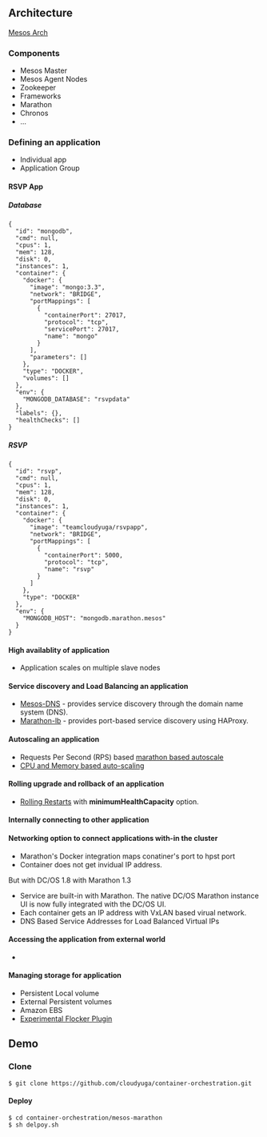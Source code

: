 ## Architecture 

[Mesos Arch](http://mesos.apache.org/assets/img/documentation/architecture3.jpg)

### Components
- Mesos Master
- Mesos Agent Nodes
- Zookeeper 
- Frameworks
 - Marathon
 - Chronos
 - ...

### Defining an application 
- Individual app
- Application Group

#### RSVP App
##### Database
```
{
  "id": "mongodb",
  "cmd": null,
  "cpus": 1,
  "mem": 128,
  "disk": 0,
  "instances": 1,
  "container": {
    "docker": {
      "image": "mongo:3.3",
      "network": "BRIDGE",
      "portMappings": [
        {
          "containerPort": 27017,
          "protocol": "tcp",
          "servicePort": 27017,
          "name": "mongo"
        }
      ],
      "parameters": []
    },
    "type": "DOCKER",
    "volumes": []
  },
  "env": {
    "MONGODB_DATABASE": "rsvpdata"
  },
  "labels": {},
  "healthChecks": []
}
```

##### RSVP
```
{
  "id": "rsvp",
  "cmd": null,
  "cpus": 1,
  "mem": 128,
  "disk": 0,
  "instances": 1,
  "container": {
    "docker": {
      "image": "teamcloudyuga/rsvpapp",
      "network": "BRIDGE",
      "portMappings": [
        {
          "containerPort": 5000,
          "protocol": "tcp",
          "name": "rsvp"
        }
      ]
    },
    "type": "DOCKER"
  },
  "env": {
    "MONGODB_HOST": "mongodb.marathon.mesos"
  }
}
```

#### High availablity of application 
- Application scales on multiple slave nodes 

#### Service discovery and Load Balancing an application
- [Mesos-DNS](https://github.com/mesosphere/mesos-dns) - provides service discovery through the domain name system (DNS).
- [Marathon-lb](https://github.com/mesosphere/marathon-lb) - provides port-based service discovery using HAProxy.    

#### Autoscaling an application 
- Requests Per Second (RPS) based [marathon based autoscale](https://github.com/mesosphere/marathon-lb-autoscale)
- [CPU and Memory based auto-scaling](https://docs.mesosphere.com/1.7/usage/tutorials/autoscaling/cpu-memory/) 

#### Rolling upgrade and rollback of an application 
- [Rolling Restarts](https://mesosphere.github.io/marathon/docs/deployments.html#rolling-restarts) with **minimumHealthCapacity** option.

#### Internally connecting to other application 
#### Networking option to connect applications with-in the cluster  
- Marathon's Docker integration maps conatiner's port to hpst port 
- Container does not get invidual IP address. 

But with DC/OS 1.8 with Marathon 1.3 
- Service are built-in with Marathon. The native DC/OS Marathon instance UI is now fully integrated with the DC/OS UI.
- Each container gets an IP address with VxLAN based virual network.
- DNS Based Service Addresses for Load Balanced Virtual IPs

#### Accessing the application from external world 
- 

#### Managing storage for application
- Persistent Local volume
- External Persistent volumes
 - Amazon EBS
 - [Experimental Flocker Plugin](https://docs.clusterhq.com/en/latest/mesos-integration/index.html) 


## Demo 

### Clone
```
$ git clone https://github.com/cloudyuga/container-orchestration.git
```

#### Deploy
```
$ cd container-orchestration/mesos-marathon
$ sh delpoy.sh
```

